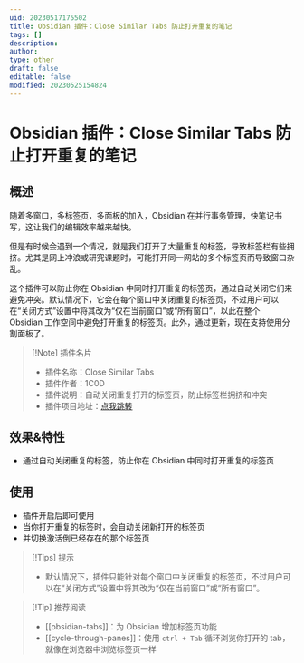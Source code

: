 ```yaml
---
uid: 20230517175502
title: Obsidian 插件：Close Similar Tabs 防止打开重复的笔记
tags: []
description: 
author: 
type: other
draft: false
editable: false
modified: 20230525154824
---
```


# Obsidian 插件：Close Similar Tabs 防止打开重复的笔记

## 概述

随着多窗口，多标签页，多面板的加入，Obsidian 在并行事务管理，快笔记书写，这让我们的编辑效率越来越快。

但是有时候会遇到一个情况，就是我们打开了大量重复的标签，导致标签栏有些拥挤。尤其是网上冲浪或研究课题时，可能打开同一网站的多个标签页而导致窗口杂乱。

这个插件可以防止你在 Obsidian 中同时打开重复的标签页，通过自动关闭它们来避免冲突。默认情况下，它会在每个窗口中关闭重复的标签页，不过用户可以在“关闭方式”设置中将其改为“仅在当前窗口”或“所有窗口”，以此在整个 Obsidian 工作空间中避免打开重复的标签页。此外，通过更新，现在支持使用分割面板了。

> [!Note] 插件名片
> - 插件名称：Close Similar Tabs
> - 插件作者：1C0D
> - 插件说明：自动关闭重复打开的标签页，防止标签栏拥挤和冲突
> - 插件项目地址：[点我跳转](https://github.com/1C0D/Obsidian-Close-Similar-Tabs)

## 效果&特性

- 通过自动关闭重复的标签，防止你在 Obsidian 中同时打开重复的标签页

## 使用

- 插件开启后即可使用
- 当你打开重复的标签时，会自动关闭新打开的标签页
- 并切换激活倒已经存在的那个标签页

> [!Tips] 提示
> - 默认情况下，插件只能针对每个窗口中关闭重复的标签页，不过用户可以在“关闭方式”设置中将其改为“仅在当前窗口”或“所有窗口”。

> [!Tip] 推荐阅读
> - [[obsidian-tabs]]：为 Obsidian 增加标签页功能
> - [[cycle-through-panes]]：使用 `ctrl + Tab` 循环浏览你打开的 tab，就像在浏览器中浏览标签页一样